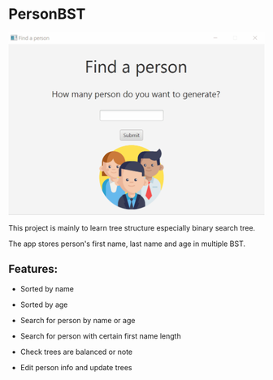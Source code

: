 # PersonBST
![PersonBST](https://github.com/erinchocolate/swen502/blob/master/PersonApp/Demo.gif)

This project is mainly to learn tree structure especially binary search tree.

The app stores person's first name, last name and age in multiple BST.

## Features:

- Sorted by name

- Sorted by age
- Search for person by name or age
- Search for person with certain first name length
- Check trees are balanced or note
- Edit person info and update trees



